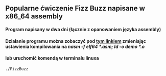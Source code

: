 ## Popularne ćwiczenie Fizz Buzz napisane w x86_64 assembly
#### Program napisany w dwa dni (łącznie z opanowaniem języka assembly)
#### Działanie programu można zobaczyć pod [tym linkiem](http://tpcg.io/CfEw5H) zmieniając ustawienia kompilowania na **_nasm -f elf64 *.asm; ld -o demo *.o_**
#### lub uruchomić komendą w terminalu linuxa

```
./FizzBuzz

```
